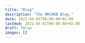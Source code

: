 ```yaml
---
title: "Blog"
description: "The NRCHKB Blog."
date: 2021-04-01T00:00:00+02:00
lastmod: 2021-04-01T00:00:00+02:00
draft: false
images: []
---
```

